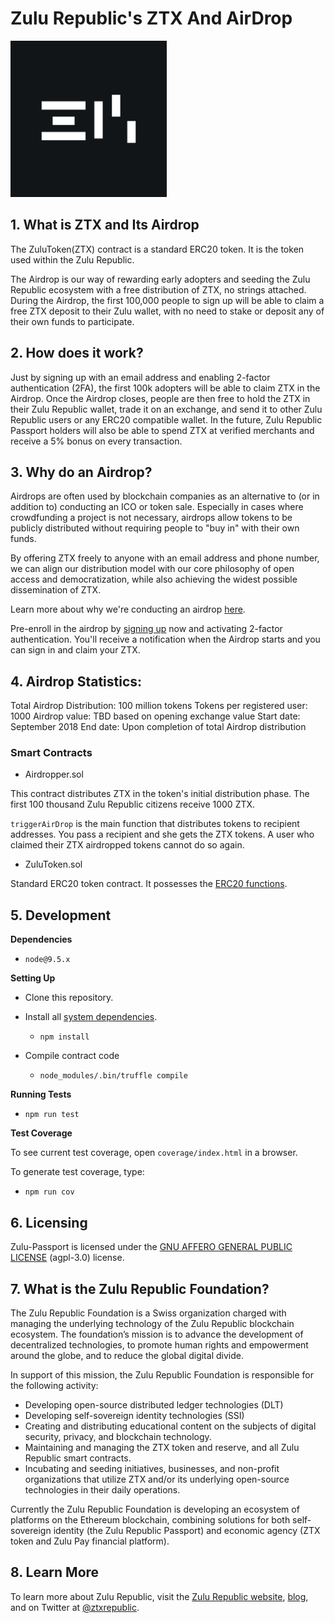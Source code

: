 # Zulu Republic's ZTX And AirDrop

<img src="zulu-icon.png" width="250" height="250">

## 1. What is ZTX and Its Airdrop

The ZuluToken(ZTX) contract is a standard ERC20 token. It is the token used within the Zulu Republic.

The Airdrop is our way of rewarding early adopters and seeding the Zulu Republic ecosystem with a free distribution of ZTX, no strings attached. During the Airdrop, the first 100,000 people to sign up will be able to claim a free ZTX deposit to their Zulu wallet, with no need to stake or deposit any of their own funds to participate.

## 2. How does it work?

Just by signing up with an email address and enabling 2-factor authentication (2FA), the first 100k adopters will be able to claim ZTX in the Airdrop. Once the Airdrop closes, people are then free to hold the ZTX in their Zulu Republic wallet, trade it on an exchange, and send it to other Zulu Republic users or any ERC20 compatible wallet. In the future, Zulu Republic Passport holders will also be able to spend ZTX at verified merchants and receive a 5% bonus on every transaction.

## 3. Why do an Airdrop?

Airdrops are often used by blockchain companies as an alternative to (or in addition to) conducting an ICO or token sale. Especially in cases where crowdfunding a project is not necessary, airdrops allow tokens to be publicly distributed without requiring people to "buy in" with their own funds.

By offering ZTX freely to anyone with an email address and phone number, we can align our distribution model with our core philosophy of open access and democratization, while also achieving the widest possible dissemination of ZTX.

Learn more about why we're conducting an airdrop [here](https://medium.com/zulurepublic/why-we-decided-not-to-do-an-ico-12547c617ab8).

Pre-enroll in the airdrop by [signing up](https://www.zulurepublic.io/signup/) now and activating 2-factor authentication. You'll receive a notification when the Airdrop starts and you can sign in and claim your ZTX.

## 4. Airdrop Statistics:

Total Airdrop Distribution: 100 million tokens
Tokens per registered user: 1000
Airdrop value: TBD based on opening exchange value
Start date: September 2018
End date: Upon completion of total Airdrop distribution

### Smart Contracts

-   Airdropper.sol

This contract distributes ZTX in the token's initial distribution phase. The first 100 thousand Zulu Republic citizens receive 1000 ZTX.

`triggerAirDrop` is the main function that distributes tokens to recipient addresses. You pass a recipient and she gets the ZTX tokens. A user who claimed their ZTX airdropped tokens cannot do so again.

-   ZuluToken.sol

Standard ERC20 token contract. It possesses the [ERC20 functions](https://github.com/ethereum/EIPs/blob/master/EIPS/eip-20.md).

## 5. Development

**Dependencies**

-   `node@9.5.x`

**Setting Up**

-   Clone this repository.

-   Install all [system dependencies](#development).

    -   `npm install`

-   Compile contract code

    -   `node_modules/.bin/truffle compile`

**Running Tests**

-   `npm run test`

**Test Coverage**

To see current test coverage, open `coverage/index.html` in a browser.

To generate test coverage, type:

-   `npm run cov`

## 6. Licensing

Zulu-Passport is licensed under the [GNU AFFERO GENERAL PUBLIC LICENSE](https://www.gnu.org/licenses/agpl-3.0.en.html) (agpl-3.0) license.

## 7. What is the Zulu Republic Foundation?

The Zulu Republic Foundation is a Swiss organization charged with managing the underlying technology of the Zulu Republic blockchain ecosystem. The foundation’s mission is to advance the development of decentralized technologies, to promote human rights and empowerment around the globe, and to reduce the global digital divide.

In support of this mission, the Zulu Republic Foundation is responsible for the following activity:

-   Developing open-source distributed ledger technologies (DLT)
-   Developing self-sovereign identity technologies (SSI)
-   Creating and distributing educational content on the subjects of digital security, privacy, and blockchain technology.
-   Maintaining and managing the ZTX token and reserve, and all Zulu Republic smart contracts.
-   Incubating and seeding initiatives, businesses, and non-profit organizations that utilize ZTX and/or its underlying open-source technologies in their daily operations.

Currently the Zulu Republic Foundation is developing an ecosystem of platforms on the Ethereum blockchain, combining solutions for both self-sovereign identity (the Zulu Republic Passport) and economic agency (ZTX token and Zulu Pay financial platform).

## 8. Learn More

To learn more about Zulu Republic, visit the [Zulu Republic website](https://www.zulurepublic.io/), [blog](www.medium.com/zulurepublic), and on Twitter at [@ztxrepublic](www.twitter.com/ztxrepublic).
